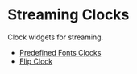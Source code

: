 # Streaming Clocks

Clock widgets for streaming.

- [Predefined Fonts Clocks](/clock/svg)
- [Flip Clock](/clock/flip)
